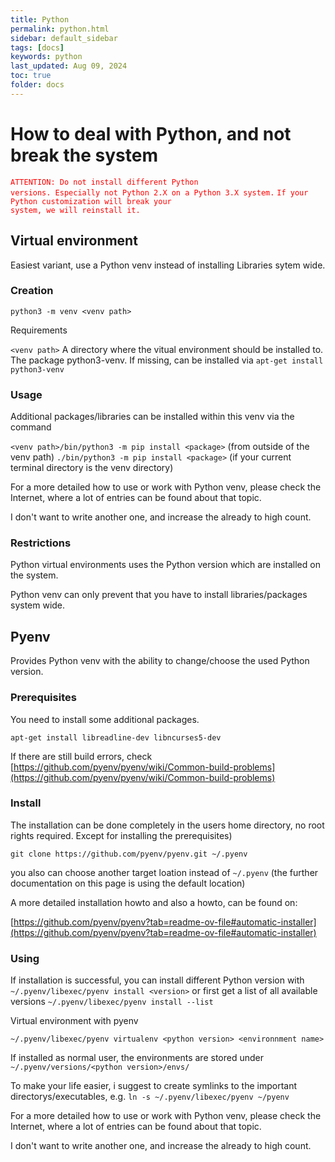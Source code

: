 ```yaml
---
title: Python
permalink: python.html
sidebar: default_sidebar
tags: [docs]
keywords: python
last_updated: Aug 09, 2024
toc: true
folder: docs
---
```


# How to deal with Python, and not break the system

<code style="color : Red">ATTENTION: Do not install different Python versions. Especially not Python 2.X on a Python 3.X system.</code>
<code style="color : Red">If your Python customization will break your system, we will reinstall it.</code>


## Virtual environment

Easiest variant, use a Python venv instead of installing Libraries sytem wide.


### Creation

```python3 -m venv <venv path>```

Requirements

```<venv path>``` A directory where the vitual environment should be installed to.
The package python3-venv. If missing, can be installed via ```apt-get install python3-venv```


### Usage

Additional packages/libraries can be installed within this venv via the command

```<venv path>/bin/python3 -m pip install <package>``` (from outside of the venv path)
```./bin/python3 -m pip install <package>``` (if your current terminal directory is the venv directory)


For a more detailed how to use or work with Python venv, please check the Internet, where a lot of entries can be found about that topic.

I don't want to write another one, and increase the already to high count.



### Restrictions

Python virtual environments uses the Python version which are installed on the system.

Python venv can only prevent that you have to install libraries/packages system wide.


## Pyenv

Provides Python venv with the ability to change/choose the used Python version.


### Prerequisites

You need to install some additional packages.

```apt-get install libreadline-dev libncurses5-dev```

If there are still build errors, check [https://github.com/pyenv/pyenv/wiki/Common-build-problems](https://github.com/pyenv/pyenv/wiki/Common-build-problems)


### Install

The installation can be done completely in the users home directory, no root rights required. Except for installing the prerequisites)

```git clone https://github.com/pyenv/pyenv.git ~/.pyenv```

you also can choose another target loation instead of ```~/.pyenv``` (the further documentation on this page is using the default location)


A more detailed installation howto and also a howto, can be found on:

[https://github.com/pyenv/pyenv?tab=readme-ov-file#automatic-installer](https://github.com/pyenv/pyenv?tab=readme-ov-file#automatic-installer)


### Using

If installation is successful, you can install different Python version with
```~/.pyenv/libexec/pyenv install <version>```
or first get a list of all available versions
```~/.pyenv/libexec/pyenv install --list```

Virtual environment with pyenv

```~/.pyenv/libexec/pyenv virtualenv <python version> <environnment name>```

If installed as normal user, the environments are stored under ```~/.pyenv/versions/<python version>/envs/```

To make your life easier, i suggest to create symlinks to the important directorys/executables, e.g.
```ln -s ~/.pyenv/libexec/pyenv ~/pyenv```


For a more detailed how to use or work with Python venv, please check the Internet, where a lot of entries can be found about that topic.

I don't want to write another one, and increase the already to high count.



